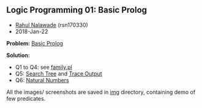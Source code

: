 ## Logic Programming 01: Basic Prolog

- [Rahul Nalawade](https://github.com/rahul1947) (rsn170330)
- 2018-Jan-22

**Problem:** [Basic Prolog](https://github.com/rahul1947/Logic-Programming/blob/master/LogProg%2001%20Basic%20Prolog/Basic-Prolog.pdf) 

**Solution:** 
- Q1 to Q4: see [family.pl](https://github.com/rahul1947/Logic-Programming/blob/master/LogProg%2001%20Basic%20Prolog/family.pl)
- Q5: [Search Tree](https://github.com/rahul1947/Logic-Programming/blob/master/LogProg%2001%20Basic%20Prolog/Question%2005%20-%20SearchTree.jpeg) and [Trace Output](https://github.com/rahul1947/Logic-Programming/blob/master/LogProg%2001%20Basic%20Prolog/traceOutput.txt)
- Q6: [Natural Numbers](https://github.com/rahul1947/Logic-Programming/blob/master/LogProg%2001%20Basic%20Prolog/naturalNo.pl) 

All the images/ screenshots are saved in [img](https://github.com/rahul1947/Logic-Programming/tree/master/LogProg%2001%20Basic%20Prolog/img) directory, containing demo of few predicates.